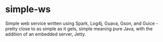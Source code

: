 # simple-ws
Simple web service written using Spark, Log4j, Guava, Gson, and Guice - pretty close to as simple as it gets, simple meaning pure Java, with the addition of an embedded server, Jetty.
